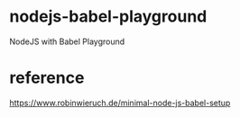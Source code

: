 # nodejs-babel-playground
NodeJS with Babel Playground

# reference
https://www.robinwieruch.de/minimal-node-js-babel-setup


